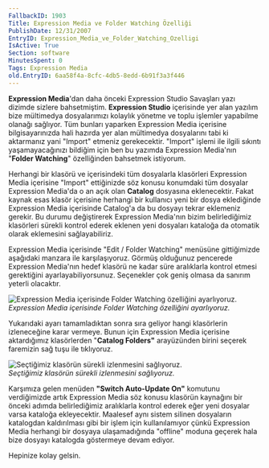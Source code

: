 ```yaml
---
FallbackID: 1903
Title: Expression Media ve Folder Watching Özelliği
PublishDate: 12/31/2007
EntryID: Expression_Media_ve_Folder_Watching_Ozelligi
IsActive: True
Section: software
MinutesSpent: 0
Tags: Expression Media
old.EntryID: 6aa58f4a-8cfc-4db5-8edd-6b91f3a3f446
---
```

**Expression Media**'dan daha önceki Expression Studio Savaşları yazı
dizimde sizlere bahsetmiştim. **Expression Studio** içerisinde yer alan
yazılım bize mültimedya dosyalarımızı kolaylık yönetme ve toplu işlemler
yapabilme olanağı sağlıyor. Tüm bunları yaparken Expression Media
içerisine bilgisayarınızda hali hazırda yer alan mültimedya dosyalarını
tabi ki aktarmanız yani "Import" etmeniz gerekecektir. "Import" işlemi
ile ilgili sıkıntı yaşamayacağınızı bildiğim için ben bu yazımda
Expression Media'nın "**Folder Watching**" özelliğinden bahsetmek
istiyorum.

Herhangi bir klasörü ve içerisindeki tüm dosyalarla klasörleri
Expression Media içerisine "Import" ettiğinizde söz konusu konumdaki tüm
dosyalar Expression Media'da o an açık olan **Catalog** dosyasına
eklenecektir. Fakat kaynak esas klasör içerisine herhangi bir kullanıcı
yeni bir dosya eklediğinde Expression Media içerisinde Catalog'a da bu
dosyayı tekrar eklemeniz gerekir. Bu durumu değiştirerek Expression
Media'nın bizim belirlediğimiz klasörleri sürekli kontrol ederek eklenen
yeni dosyaları kataloğa da otomatik olarak eklemesini sağlayabiliriz.

Expression Media içerisinde "Edit / Folder Watching" menüsüne
gittiğimizde aşağıdaki manzara ile karşılaşıyoruz. Görmüş olduğunuz
pencerede Expression Media'nın hedef klasörü ne kadar süre aralıklarla
kontrol etmesi gerektiğini ayarlayabiliyorsunuz. Seçenekler çok geniş
olmasa da sanırım yeterli olacaktır.

![Expression Media içerisinde Folder Watching özelliğini
ayarlıyoruz.](http://cdn.daron.yondem.com/assets/1903/30122007_1.png)\
*Expression Media içerisinde Folder Watching özelliğini ayarlıyoruz.*

Yukarıdaki ayarı tamamladıktan sonra sıra geliyor hangi klasörlerin
izleneceğine karar vermeye. Bunun için Expression Media içerisine
aktardığımız klasörlerden "**Catalog Folders"** arayüzünden birini
seçerek faremizin sağ tuşu ile tıklıyoruz.

![Seçtiğimiz klasörün sürekli izlenmesini
sağlıyoruz.](http://cdn.daron.yondem.com/assets/1903/30122007_2.png)\
*Seçtiğimiz klasörün sürekli izlenmesini sağlıyoruz.*

Karşımıza gelen menüden **"Switch Auto-Update On"** komutunu
verdiğimizde artık Expression Media söz konusu klasörün kaynağını bir
önceki adımda belirlediğimiz aralıklarla kontrol ederek eğer yeni
dosyalar varsa kataloğa ekleyecektir. Maalesef aynı sistem silinen
dosyaların katalogdan kaldırılması gibi bir işlem için kullanılamıyor
çünkü Expression Media herhangi bir dosyaya ulaşamadığında "offline"
moduna geçerek hala bize dosyayı katalogda göstermeye devam ediyor.

Hepinize kolay gelsin.


